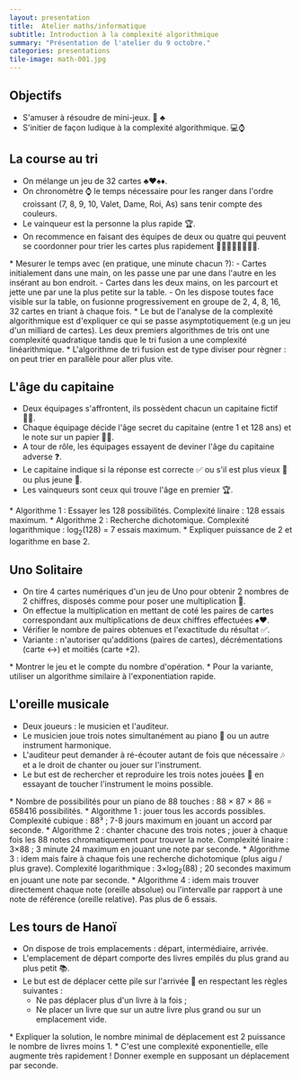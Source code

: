 ```yaml
---
layout: presentation
title:  Atelier maths/informatique
subtitle: Introduction à la complexité algorithmique
summary: "Présentation de l'atelier du 9 octobre."
categories: presentations
tile-image: math-001.jpg
---
```


<section markdown="1">

## Objectifs

* S'amuser à résoudre de mini-jeux. 🎲 ♣️
* S'initier de façon ludique à la complexité algorithmique. 💻⌚

</section>

<section markdown="1">

## La course au tri

* On mélange un jeu de 32 cartes ♣️❤️♠️♦️.
* On chronomètre ⌚ le temps nécessaire pour les ranger dans l'ordre croissant (7, 8, 9, 10, Valet, Dame, Roi, As) sans tenir compte des couleurs.
* Le vainqueur est la personne la plus rapide 🏆.
* On recommence en faisant des équipes de deux ou quatre qui peuvent se coordonner pour trier les cartes plus rapidement 🧑🏾👩🏼👨🏻👩🏿.

<aside class="notes" markdown="1">
* Mesurer le temps avec (en pratique, une minute chacun ?):
  - Cartes initialement dans une main, on les passe une par une dans l'autre en les insérant au bon endroit.
  - Cartes dans les deux mains, on les parcourt et jette une par une la plus petite sur la table.
  - On les dispose toutes face visible sur la table, on fusionne progressivement en groupe de 2, 4, 8, 16, 32 cartes en triant à chaque fois.
* Le but de l'analyse de la complexité algorithmique est d'expliquer ce qui se passe asymptotiquement (e.g un jeu d'un milliard de cartes). Les deux premiers algorithmes de tris ont une complexité quadratique tandis que le tri fusion a une complexité linéarithmique.
* L'algorithme de tri fusion est de type diviser pour règner : on peut trier en parallèle pour aller plus vite.
</aside>

</section>

<section markdown="1">

## L'âge du capitaine

* Deux équipages s'affrontent, ils possèdent chacun un capitaine fictif 👮🏿.
* Chaque équipage décide l'âge secret du capitaine (entre 1 et 128 ans) et le note sur un papier ✍🏼.
* A tour de rôle, les équipages essayent de deviner l'âge du capitaine adverse ❓.
* Le capitaine indique si la réponse est correcte ✅ ou s'il est plus vieux 👴 ou plus jeune 🧒.
* Les vainqueurs sont ceux qui trouve l'âge en premier 🏆.

<aside class="notes" markdown="1">
* Algorithme 1 : Essayer les 128 possibilités. Complexité linaire : 128 essais maximum.
* Algorithme 2 : Recherche dichotomique. Complexité logarithmique : log<sub>2</sub>(128) = 7 essais maximum.
* Expliquer puissance de 2 et logarithme en base 2.
</aside>
</section>

<section markdown="1">

## Uno Solitaire 

* On tire 4 cartes numériques d'un jeu de Uno pour obtenir 2 nombres de 2 chiffres, disposés comme pour poser une multiplication 🧮.
* On effectue la multiplication en mettant de coté les paires de cartes correspondant aux multiplications de deux chiffres effectuées ♠️♥️.
* Vérifier le nombre de paires obtenues et l'exactitude du résultat ✅.
* Variante : n'autoriser qu'additions (paires de cartes), décrémentations (carte ↔️) et moitiés (carte +2).

<aside class="notes" markdown="1">
* Montrer le jeu et le compte du nombre d'opération.
* Pour la variante, utiliser un algorithme similaire à l'exponentiation rapide.
</aside>

</section>

<section markdown="1">

## L'oreille musicale

* Deux joueurs : le musicien et l'auditeur.
* Le musicien joue trois notes simultanément au piano 🎹 ou un autre instrument harmonique.
* L'auditeur peut demander à ré-écouter autant de fois que nécessaire 🎶 et a le droit de chanter ou jouer sur l'instrument.
* Le but est de rechercher et reproduire les trois notes jouées 🤔 en essayant de toucher l'instrument le moins possible.

<aside class="notes" markdown="1">
* Nombre de possibilités pour un piano de 88 touches : 88 × 87 × 86 = 658416 possibilités.
* Algorithme 1 : jouer tous les accords possibles. Complexité cubique : 88³ ; 7-8 jours maximum en jouant un accord par seconde.
* Algorithme 2 : chanter chacune des trois notes ; jouer à chaque fois les 88 notes chromatiquement pour trouver la note. Complexité linaire : 3×88 ; 3 minute 24 maximum en jouant une note par seconde.
* Algorithme 3 : idem mais faire à chaque fois une recherche dichotomique (plus aigu / plus grave). Complexité logarithmique : 3×log<sub>2</sub>(88) ; 20 secondes maximum en jouant une note par seconde.
* Algorithme 4 : idem mais trouver directement chaque note (oreille absolue) ou l'intervalle par rapport à une note de référence (oreille relative). Pas plus de 6 essais.
</aside>

</section>

<section markdown="1">

## Les tours de Hanoï

* On dispose de trois emplacements : départ, intermédiaire, arrivée.
* L'emplacement de départ comporte des livres empilés du plus grand au plus petit 📚. 
* Le but est de déplacer cette pile sur l'arrivée 🏁 en respectant les règles suivantes :
   - Ne pas déplacer plus d'un livre à la fois ;
   - Ne placer un livre que sur un autre livre plus grand ou sur un emplacement vide.

<aside class="notes" markdown="1">
* Expliquer la solution, le nombre minimal de déplacement est 2 puissance le nombre de livres moins 1.
* C'est une complexité exponentielle, elle augmente très rapidement ! Donner exemple en supposant un déplacement par seconde.
</aside>
</section>

